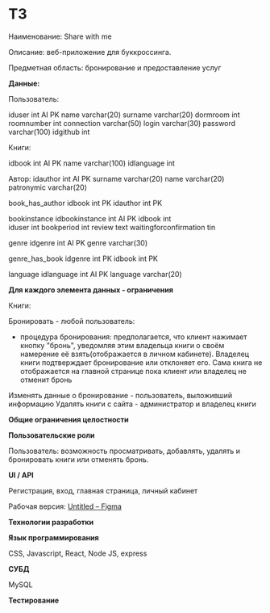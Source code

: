 # ТЗ

Наименование: Share with me 

Описание: веб-приложение для буккроссинга.  

Предметная область: бронирование и предоставление услуг

**Данные:** 

Пользователь:

iduser int AI PK 
name varchar(20) 
surname varchar(20) 
dormroom int 
roomnumber int 
connection varchar(50) 
login varchar(30) 
password varchar(100) 
idgithub int 

Книги: 

idbook int AI PK 
name varchar(100) 
idlanguage int

Автор:
idauthor int AI PK 
surname varchar(20) 
name varchar(20) 
patronymic varchar(20)

book_has_author
 idbook int PK 
 idauthor int PK
 
bookinstance
  idbookinstance int AI PK 
  idbook int  
  iduser int 
  bookperiod int 
  review text 
  waitingforconfirmation tin
  
genre
  idgenre int AI PK 
  genre varchar(30)
  
genre_has_book
 idgenre int PK 
 idbook int PK

language
  idlanguage int AI PK 
  language varchar(20)

**Для каждого элемента данных - ограничения** 

Книги:

Бронировать - любой пользователь: 

 - процедура бронирования: предполагается, что клиент нажимает кнопку "бронь", уведомляя этим владельца книги о своём намерение её взять(отображается в личном кабинете). Владелец книги подтверждает бронирование или отклоняет его. Сама книга не отображается на главной странице пока клиент или владелец не отменит бронь

Изменять данные о бронирование - пользователь, выложивший информацию
Удалять книги с сайта - администратор и владелец книги 


**Общие ограничения целостности** 

**Пользовательские роли** 

Пользователь: возможность просматривать, добавлять, удалять и бронировать книги или отменять бронь. 


**UI / API** 

Регистрация, вход, главная страница, личный кабинет

Рабочая версия: [Untitled – Figma](https://www.figma.com/file/4gGHblh6UenNoHoNugYuUj/Untitled?node-id=0%3A1) 

**Технологии разработки** 

**Язык программирования**

CSS, Javascript, React, Node JS, express 

**СУБД** 

MySQL

**Тестирование**
